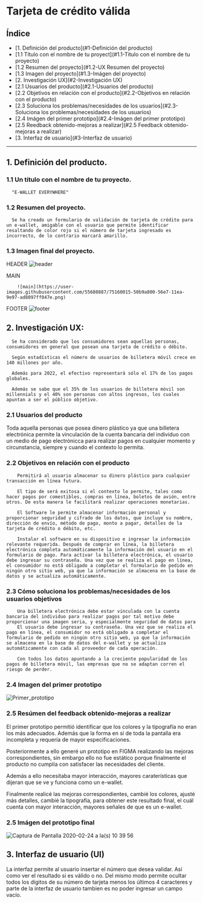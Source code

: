 # Tarjeta de crédito válida

## Índice
* [1. Definición del producto](#1-Definición del producto)
* [1.1 Título con el nombre de tu proyect](#1.1-Título con el nombre de tu proyecto)
* [1.2 Resumen del proyecto](#1.2-UX Resumen del proyecto)
* [1.3 Imagen del proyecto](#1.3-Imágen del proyecto)
* [2. Investigación UX](#2-Investigación UX)
* [2.1 Usuarios del producto](#2.1-Usuarios del producto)
* [2.2 Objetivos en relación con el producto](#2.2-Objetivos en relación con el producto)
* [2.3 Soluciona los problemas/necesidades de los usuarios](#2.3-Soluciona los problemas/necesidades de los usuarios)
* [2.4 Imágen del primer prototipo](#2.4-Imágen del primer prototipo)
* [2.5 Reedback obtenido-mejoras a realizar](#2.5 Feedback obtenido-mejoras a realizar)
* [3. Interfaz de usuario](#3-Interfaz de usuario)

***
## 1. Definición del producto.
### 1.1 Un título con el nombre de tu proyecto.

      "E-WALLET EVERYWHERE"

### 1.2 Resumen del proyecto.

      Se ha creado un formulario de validación de tarjeta de crédito para un e-wallet, amigable con el usuario que permite identificar resaltando de color rojo si el número de tarjeta ingresado es incorrecto, de lo contrario marcará amarillo.

### 1.3 Imagen final del proyecto.

HEADER
        ![header](https://user-images.githubusercontent.com/55680887/75159928-1fd97300-56e7-11ea-8152-41bf219f159f.png)

MAIN

        ![main](https://user-images.githubusercontent.com/55680887/75160015-50b9a800-56e7-11ea-9e97-ad8097ff047e.png)

FOOTER
      ![footer](https://user-images.githubusercontent.com/55680887/75161442-d2aad080-56e9-11ea-910e-834f18dc993c.png)


## 2. Investigación UX:
      Se ha considerado que los consumidores sean aquellas personas, consumidores en general que posean una tarjeta de crédito o débito.

      Según estadísticas el número de usuarios de billetera móvil crece en 140 millones por año.
      
      Además para 2022, el efectivo representará sólo el 17% de los pagos globales.
      
      Además se sabe que el 35% de los usuarios de billetera móvil son millennials y el 40% son personas con altos ingresos, los cuales apuntan a ser el público objetivo.


### 2.1 Usuarios del producto

Toda aquella personas que posea dinero plástico ya que una billetera electrónica permite la vinculación de la cuenta bancaria del individuo con un medio de pago electrónicca para realizar pagos en cualquier momento y circunstancia, siempre y cuando el contexto lo permita.

### 2.2 Objetivos en relación con el producto
        Permitirá al usuario almacenar su dinero plástico para cualquier transacción en línea futura.

        El tipo de será exitosa si el contexto lo permite, tales como hacer pagos por comestibles, compras en línea, boletos de avión, entre otros. De esta manera le facilitará realizar operaciones monetarias.

        El Software le permite almacenar información personal y proporcionar seguridad y cifrado de los datos, que incluye su nombre, dirección de envío, método de pago, monto a pagar, detalles de la tarjeta de crédito o débito, etc.

        Instalar el software en su dispositivo e ingresar la información relevante requerida. Después de comprar en línea, la billetera electrónica completa automáticamente la información del usuario en el formulario de pago. Para activar la billetera electrónica, el usuario debe ingresar su contraseña. Una vez que se realiza el pago en línea, el consumidor no está obligado a completar el formulario de pedido en ningún otro sitio web, ya que la información se almacena en la base de datos y se actualiza automáticamente.

### 2.3 Cómo soluciona los problemas/necesidades de los usuarios objetivos

        Una billetera electrónica debe estar vinculada con la cuenta bancaria del individuo para realizar pagos por tal motivo debe proporcionar una imagen seria, y especialmente seguridad de datos para 
        El usuario debe ingresar su contraseña. Una vez que se realiza el pago en línea, el consumidor no está obligado a completar el formulario de pedido en ningún otro sitio web, ya que la información se almacena en la base de datos del e-wallet y se actualiza automáticamente con cada al proveedor de cada operación.
              
        Con todos los datos apuntando a la creciente popularidad de los pagos de billetera móvil, las empresas que no se adaptan corren el riesgo de perder.

### 2.4 Imagen del primer prototipo

![Primer_prototipo](https://user-images.githubusercontent.com/55680887/75164626-118f5500-56ef-11ea-96e5-334532c5899b.jpeg)


### 2.5 Resúmen del feedback obtenido-mejoras a realizar

El primer prototipo permitió identificar que los colores y la tipografía no eran los más adecuados. Además que la forma en sí de toda la pantalla era incompleta y requería de mayor especificaciones.

Posteriormente a ello generé un prototipo en FIGMA realizando las mejoras correspondientes, sin embargo ello no fue estático porque finalmente el producto no cumplía con satisfacer las necesidades del cliente.

Además a ello necesitaba mayor interacción, mayores caraterísticas que dijeran que se ve y funciona como un e-wallet.

Finalmente realicé las mejoras correspondientes, cambié los colores, ajusté más detalles, cambié la tipografía, para obtener este resultado final, el cuál cuenta con mayor interacción, mayores señales de que es un e-wallet. 

### 2.5 Imágen del prototipo final


![Captura de Pantalla 2020-02-24 a la(s) 10 39 56](https://user-images.githubusercontent.com/55680887/75166630-1dc8e180-56f2-11ea-977b-646778eae7e1.png)



## 3. Interfaz de usuario (UI)

La interfaz permite al usuario insertar el número que desea validar. Así como ver el resultado si es válido o no. Del mismo modo permite ocultar todos los dígitos de su número de tarjeta menos los últimos
4 caracteres y parte de la interfaz de usuario tambien es no poder ingresar un campo vacío.

 





